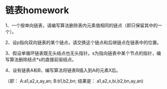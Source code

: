 # 链表homework

1、一个按单向链表，请编写算法删除表内元素值相同的链点（即只保留其中的一个）。

2、设p指向双向链表的某个链点，请交换这个链点和后继链点在链表中的位置。

3、假设单循环链表既无头结点也无头指针。s为指向链表中某个节点的指针，编写算法删除结点*s的直接前驱结点。

4、设有链表A和B，编写算法将链表B插入到A的元素X后。

（即：     A:a1,a2,x,ay,an; B:b1,b2,bn; 
  结果是： a1,a2,x,bi,b2,bn,ay,an)

